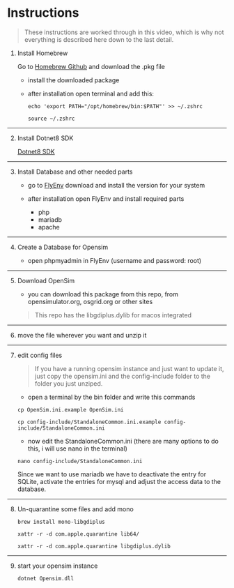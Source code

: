 # Instructions

> These instructions are worked through in this video, which is why not everything is described here down to the last detail.

1. Install Homebrew

    Go to [Homebrew Github](https://github.com/Homebrew/brew/releases/) and download the .pkg file

    - install the downloaded package
    - after installation open terminal and add this:
        
        ```
        echo 'export PATH="/opt/homebrew/bin:$PATH"' >> ~/.zshrc
        ```

        ```
        source ~/.zshrc
        ```

---

2. Install Dotnet8 SDK

    [Dotnet8 SDK](https://dotnet.microsoft.com/en-us/download/dotnet/8.0)

---

3. Install Database and other needed parts

    - go to [FlyEnv](https://flyenv.com/download.html) download and install the version for your system

    - after installation open FlyEnv and install required parts
        + php
        + mariadb
        + apache

---

4. Create a Database for Opensim

    - open phpmyadmin in FlyEnv (username and password: root)

---

5. Download OpenSim

    - you can download this package from this repo, from opensimulator.org, osgrid.org or other sites

    > This repo has the libgdiplus.dylib for macos integrated

---

6. move the file wherever you want and unzip it

---

7. edit config files

    > If you have a running opensim instance and just want to update it, just copy the opensim.ini and the config-include folder to the folder you just unziped.
    
    - open a terminal by the bin folder and write this commands

    ```
    cp OpenSim.ini.example OpenSim.ini
    ```

    ```
    cp config-include/StandaloneCommon.ini.example config-include/StandaloneCommon.ini
    ```

    - now edit the StandaloneCommon.ini (there are many options to do this, i will use nano in the terminal)

    ```
    nano config-include/StandaloneCommon.ini
    ````

    Since we want to use mariadb we have to deactivate the entry for SQLite, activate the entries for mysql and adjust the access data to the database.

---

8. Un-quarantine some files and add mono

    ```
    brew install mono-libgdiplus
    ```

    ```
    xattr -r -d com.apple.quarantine lib64/
    ```
    ```
    xattr -r -d com.apple.quarantine libgdiplus.dylib
    ```
---

9. start your opensim instance

    ```
    dotnet Opensim.dll
    ```
